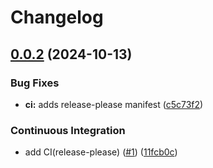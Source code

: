 # Changelog

## [0.0.2](https://github.com/ganchdev/daisyui-view-components/compare/v0.0.1...v0.0.2) (2024-10-13)


### Bug Fixes

* **ci:** adds release-please manifest ([c5c73f2](https://github.com/ganchdev/daisyui-view-components/commit/c5c73f21776262c24870ef3ae9eff7eb5c439445))


### Continuous Integration

* add CI(release-please) ([#1](https://github.com/ganchdev/daisyui-view-components/issues/1)) ([11fcb0c](https://github.com/ganchdev/daisyui-view-components/commit/11fcb0c73d243801fb982d277461eefbaca66414))
